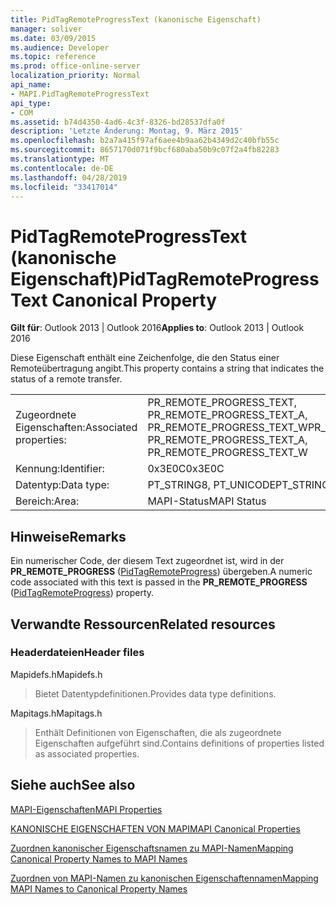 ```yaml
---
title: PidTagRemoteProgressText (kanonische Eigenschaft)
manager: soliver
ms.date: 03/09/2015
ms.audience: Developer
ms.topic: reference
ms.prod: office-online-server
localization_priority: Normal
api_name:
- MAPI.PidTagRemoteProgressText
api_type:
- COM
ms.assetid: b74d4350-4ad6-4c3f-8326-bd28537dfa0f
description: 'Letzte Änderung: Montag, 9. März 2015'
ms.openlocfilehash: b2a7a415f97af6aee4b9aa62b4349d2c40bfb55c
ms.sourcegitcommit: 8657170d071f9bcf680aba50b9c07f2a4fb82283
ms.translationtype: MT
ms.contentlocale: de-DE
ms.lasthandoff: 04/28/2019
ms.locfileid: "33417014"
---
```

# <a name="pidtagremoteprogresstext-canonical-property"></a><span data-ttu-id="02611-103">PidTagRemoteProgressText (kanonische Eigenschaft)</span><span class="sxs-lookup"><span data-stu-id="02611-103">PidTagRemoteProgressText Canonical Property</span></span>

  
  
<span data-ttu-id="02611-104">**Gilt für**: Outlook 2013 | Outlook 2016</span><span class="sxs-lookup"><span data-stu-id="02611-104">**Applies to**: Outlook 2013 | Outlook 2016</span></span> 
  
<span data-ttu-id="02611-105">Diese Eigenschaft enthält eine Zeichenfolge, die den Status einer Remoteübertragung angibt.</span><span class="sxs-lookup"><span data-stu-id="02611-105">This property contains a string that indicates the status of a remote transfer.</span></span>
  
|||
|:-----|:-----|
|<span data-ttu-id="02611-106">Zugeordnete Eigenschaften:</span><span class="sxs-lookup"><span data-stu-id="02611-106">Associated properties:</span></span>  <br/> |<span data-ttu-id="02611-107">PR_REMOTE_PROGRESS_TEXT, PR_REMOTE_PROGRESS_TEXT_A, PR_REMOTE_PROGRESS_TEXT_W</span><span class="sxs-lookup"><span data-stu-id="02611-107">PR_REMOTE_PROGRESS_TEXT, PR_REMOTE_PROGRESS_TEXT_A, PR_REMOTE_PROGRESS_TEXT_W</span></span>  <br/> |
|<span data-ttu-id="02611-108">Kennung:</span><span class="sxs-lookup"><span data-stu-id="02611-108">Identifier:</span></span>  <br/> |<span data-ttu-id="02611-109">0x3E0C</span><span class="sxs-lookup"><span data-stu-id="02611-109">0x3E0C</span></span>  <br/> |
|<span data-ttu-id="02611-110">Datentyp:</span><span class="sxs-lookup"><span data-stu-id="02611-110">Data type:</span></span>  <br/> |<span data-ttu-id="02611-111">PT_STRING8, PT_UNICODE</span><span class="sxs-lookup"><span data-stu-id="02611-111">PT_STRING8, PT_UNICODE</span></span>  <br/> |
|<span data-ttu-id="02611-112">Bereich:</span><span class="sxs-lookup"><span data-stu-id="02611-112">Area:</span></span>  <br/> |<span data-ttu-id="02611-113">MAPI-Status</span><span class="sxs-lookup"><span data-stu-id="02611-113">MAPI Status</span></span>  <br/> |
   
## <a name="remarks"></a><span data-ttu-id="02611-114">Hinweise</span><span class="sxs-lookup"><span data-stu-id="02611-114">Remarks</span></span>

<span data-ttu-id="02611-115">Ein numerischer Code, der diesem Text zugeordnet ist, wird in der **PR_REMOTE_PROGRESS** ([PidTagRemoteProgress](pidtagremoteprogress-canonical-property.md)) übergeben.</span><span class="sxs-lookup"><span data-stu-id="02611-115">A numeric code associated with this text is passed in the **PR_REMOTE_PROGRESS** ([PidTagRemoteProgress](pidtagremoteprogress-canonical-property.md)) property.</span></span>
  
## <a name="related-resources"></a><span data-ttu-id="02611-116">Verwandte Ressourcen</span><span class="sxs-lookup"><span data-stu-id="02611-116">Related resources</span></span>

### <a name="header-files"></a><span data-ttu-id="02611-117">Headerdateien</span><span class="sxs-lookup"><span data-stu-id="02611-117">Header files</span></span>

<span data-ttu-id="02611-118">Mapidefs.h</span><span class="sxs-lookup"><span data-stu-id="02611-118">Mapidefs.h</span></span>
  
> <span data-ttu-id="02611-119">Bietet Datentypdefinitionen.</span><span class="sxs-lookup"><span data-stu-id="02611-119">Provides data type definitions.</span></span>
    
<span data-ttu-id="02611-120">Mapitags.h</span><span class="sxs-lookup"><span data-stu-id="02611-120">Mapitags.h</span></span>
  
> <span data-ttu-id="02611-121">Enthält Definitionen von Eigenschaften, die als zugeordnete Eigenschaften aufgeführt sind.</span><span class="sxs-lookup"><span data-stu-id="02611-121">Contains definitions of properties listed as associated properties.</span></span>
    
## <a name="see-also"></a><span data-ttu-id="02611-122">Siehe auch</span><span class="sxs-lookup"><span data-stu-id="02611-122">See also</span></span>



[<span data-ttu-id="02611-123">MAPI-Eigenschaften</span><span class="sxs-lookup"><span data-stu-id="02611-123">MAPI Properties</span></span>](mapi-properties.md)
  
[<span data-ttu-id="02611-124">KANONISCHE EIGENSCHAFTEN VON MAPI</span><span class="sxs-lookup"><span data-stu-id="02611-124">MAPI Canonical Properties</span></span>](mapi-canonical-properties.md)
  
[<span data-ttu-id="02611-125">Zuordnen kanonischer Eigenschaftsnamen zu MAPI-Namen</span><span class="sxs-lookup"><span data-stu-id="02611-125">Mapping Canonical Property Names to MAPI Names</span></span>](mapping-canonical-property-names-to-mapi-names.md)
  
[<span data-ttu-id="02611-126">Zuordnen von MAPI-Namen zu kanonischen Eigenschaftennamen</span><span class="sxs-lookup"><span data-stu-id="02611-126">Mapping MAPI Names to Canonical Property Names</span></span>](mapping-mapi-names-to-canonical-property-names.md)


